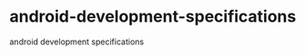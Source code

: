 android-development-specifications
==================================

android development specifications 

